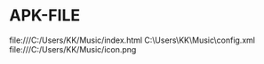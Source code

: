 # APK-FILE
file:///C:/Users/KK/Music/index.html
C:\Users\KK\Music\config.xml
file:///C:/Users/KK/Music/icon.png

